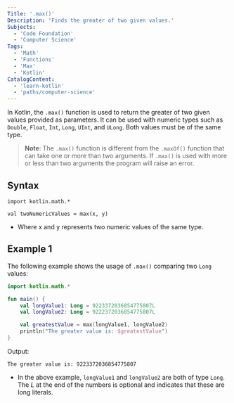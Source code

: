 ```yaml
---
Title: '.max()'
Description: 'Finds the greater of two given values.'
Subjects:
  - 'Code Foundation'
  - 'Computer Science'
Tags:
  - 'Math'
  - 'Functions'
  - 'Max'
  - 'Kotlin'
CatalogContent:
  - 'learn-kotlin'
  - 'paths/computer-science'
---
```


In Kotlin, the `.max()` function is used to return the greater of two given values provided as parameters. It can be used with numeric types such as `Double`, `Float`, `Int`, `Long`, `UInt`, and `ULong`. Both values must be of the same type.

> **Note**: The `.max()` function is different from the `.maxOf()` function that can take one or more than two arguments. If `.max()` is used with more or less than two arguments the program will raise an error.

## Syntax

```pseudo
import kotlin.math.*

val twoNumericValues = max(x, y)
```

- Where x and y represents two numeric values of the same type.

## Example 1

The following example shows the usage of `.max()` comparing two `Long` values:

```kotlin
import kotlin.math.*

fun main() {
    val longValue1: Long = 9223372036854775807L
    val longValue2: Long = 9222372036854775807L

    val greatestValue = max(longValue1, longValue2)
    println("The greater value is: $greatestValue")
}
```

Output:

```shell
The greater value is: 9223372036854775807
```

- In the above example, `longValue1` and `longValue2` are both of type `Long`. The _L_ at the end of the numbers is optional and indicates that these are long literals.